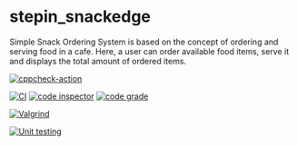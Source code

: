 # stepin_snackedge
Simple Snack Ordering System is based on the concept of ordering and serving food in a cafe. Here, a user can order available food items, serve it and displays the total amount of ordered items.

[![cppcheck-action](https://github.com/Gopijayadivya/stepin_snackedge/actions/workflows/cppcheck.yml/badge.svg)](https://github.com/Gopijayadivya/stepin_snackedge/actions/workflows/cppcheck.yml)

[![CI](https://github.com/Gopijayadivya/stepin_snackedge/actions/workflows/build1.yml/badge.svg)](https://github.com/Gopijayadivya/stepin_snackedge/actions/workflows/build1.yml)
[![code inspector](https://www.code-inspector.com/project/28198/score/svg)](https://frontend.code-inspector.com/public/project/28198/stepin_snackedge/dashboard)
[![code grade](https://www.code-inspector.com/project/28198/status/svg)](https://frontend.code-inspector.com/public/project/28198/stepin_snackedge/dashboard)

[![Valgrind](https://github.com/Gopijayadivya/stepin_snackedge/actions/workflows/valgrind.yml/badge.svg)](https://github.com/Gopijayadivya/stepin_snackedge/actions/workflows/valgrind.yml)

[![Unit testing](https://github.com/Gopijayadivya/stepin_snackedge/actions/workflows/unittest.yml/badge.svg)](https://github.com/Gopijayadivya/stepin_snackedge/actions/workflows/unittest.yml)
